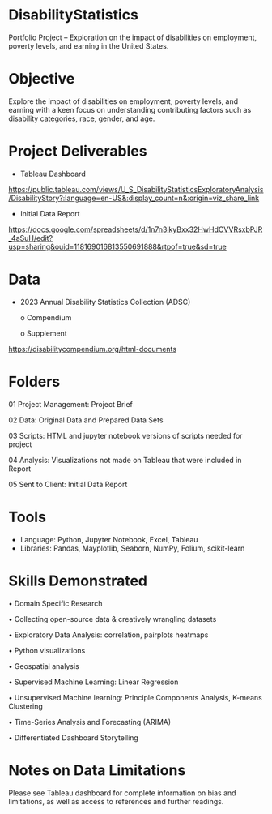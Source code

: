 # DisabilityStatistics
Portfolio Project – Exploration on the impact of disabilities on employment, poverty levels, and earning in the United States.

# Objective
Explore the impact of disabilities on employment, poverty levels, and earning with a keen focus on understanding contributing factors such as disability categories, race, gender, and age.

# Project Deliverables
-	Tableau Dashboard
  
https://public.tableau.com/views/U_S_DisabilityStatisticsExploratoryAnalysis/DisabilityStory?:language=en-US&:display_count=n&:origin=viz_share_link 
-	Initial Data Report
  
https://docs.google.com/spreadsheets/d/1n7n3ikyBxx32HwHdCVVRsxbPJR_4aSuH/edit?usp=sharing&ouid=118169016813550691888&rtpof=true&sd=true

# Data
-	2023 Annual Disability Statistics Collection (ADSC)
  
    o	Compendium

    o	Supplement
 	
https://disabilitycompendium.org/html-documents

# Folders
01 Project Management: Project Brief

02 Data: Original Data and Prepared Data Sets

03 Scripts: HTML and jupyter notebook versions of scripts needed for project

04 Analysis: Visualizations not made on Tableau that were included in Report

05 Sent to Client: Initial Data Report 

# Tools
-	Language: Python, Jupyter Notebook, Excel, Tableau
-	Libraries: Pandas, Mayplotlib, Seaborn, NumPy, Folium, scikit-learn

# Skills Demonstrated
•	Domain Specific Research

•	Collecting open-source data & creatively wrangling datasets

•	Exploratory Data Analysis: correlation, pairplots heatmaps

•	Python visualizations

•	Geospatial analysis

•	Supervised Machine Learning: Linear Regression

•	Unsupervised Machine learning: Principle Components Analysis, K-means Clustering

•	Time-Series Analysis and Forecasting (ARIMA)

•	Differentiated Dashboard Storytelling

# Notes on Data Limitations
Please see Tableau dashboard for complete information on bias and limitations, as well as access to references and further readings.
